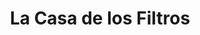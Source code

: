 ---
title: "La Casa de los Filtros"
url: /ciudad-autonoma-de-buenos-aires/la-casa-de-los-filtros/
shop: general
---